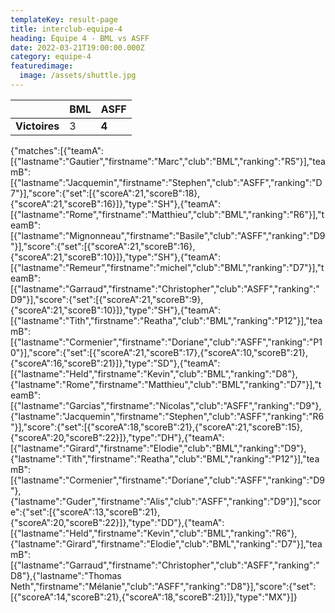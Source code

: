 ```yaml
---
templateKey: result-page
title: interclub-equipe-4
heading: Équipe 4 - BML vs ASFF
date: 2022-03-21T19:00:00.000Z
category: equipe-4
featuredimage:
  image: /assets/shuttle.jpg
---
```

|               | BML   | ASFF |
| ------------- | ----- | --- |
| **Victoires** | 3 | **4**   |

<scoreboard>{"matches":[{"teamA":[{"lastname":"Gautier","firstname":"Marc","club":"BML","ranking":"R5"}],"teamB":[{"lastname":"Jacquemin","firstname":"Stephen","club":"ASFF","ranking":"D7"}],"score":{"set":[{"scoreA":21,"scoreB":18},{"scoreA":21,"scoreB":16}]},"type":"SH"},{"teamA":[{"lastname":"Rome","firstname":"Matthieu","club":"BML","ranking":"R6"}],"teamB":[{"lastname":"Mignonneau","firstname":"Basile","club":"ASFF","ranking":"D9"}],"score":{"set":[{"scoreA":21,"scoreB":16},{"scoreA":21,"scoreB":10}]},"type":"SH"},{"teamA":[{"lastname":"Remeur","firstname":"michel","club":"BML","ranking":"D7"}],"teamB":[{"lastname":"Garraud","firstname":"Christopher","club":"ASFF","ranking":"D9"}],"score":{"set":[{"scoreA":21,"scoreB":9},{"scoreA":21,"scoreB":10}]},"type":"SH"},{"teamA":[{"lastname":"Tith","firstname":"Reatha","club":"BML","ranking":"P12"}],"teamB":[{"lastname":"Cormenier","firstname":"Doriane","club":"ASFF","ranking":"P10"}],"score":{"set":[{"scoreA":21,"scoreB":17},{"scoreA":10,"scoreB":21},{"scoreA":16,"scoreB":21}]},"type":"SD"},{"teamA":[{"lastname":"Held","firstname":"Kevin","club":"BML","ranking":"D8"},{"lastname":"Rome","firstname":"Matthieu","club":"BML","ranking":"D7"}],"teamB":[{"lastname":"Garcias","firstname":"Nicolas","club":"ASFF","ranking":"D9"},{"lastname":"Jacquemin","firstname":"Stephen","club":"ASFF","ranking":"R6"}],"score":{"set":[{"scoreA":18,"scoreB":21},{"scoreA":21,"scoreB":15},{"scoreA":20,"scoreB":22}]},"type":"DH"},{"teamA":[{"lastname":"Girard","firstname":"Elodie","club":"BML","ranking":"D9"},{"lastname":"Tith","firstname":"Reatha","club":"BML","ranking":"P12"}],"teamB":[{"lastname":"Cormenier","firstname":"Doriane","club":"ASFF","ranking":"D9"},{"lastname":"Guder","firstname":"Alis","club":"ASFF","ranking":"D9"}],"score":{"set":[{"scoreA":13,"scoreB":21},{"scoreA":20,"scoreB":22}]},"type":"DD"},{"teamA":[{"lastname":"Held","firstname":"Kevin","club":"BML","ranking":"R6"},{"lastname":"Girard","firstname":"Elodie","club":"BML","ranking":"D7"}],"teamB":[{"lastname":"Garraud","firstname":"Christopher","club":"ASFF","ranking":"D8"},{"lastname":"Thomas Neth","firstname":"Mélanie","club":"ASFF","ranking":"D8"}],"score":{"set":[{"scoreA":14,"scoreB":21},{"scoreA":18,"scoreB":21}]},"type":"MX"}]}</scoreboard>